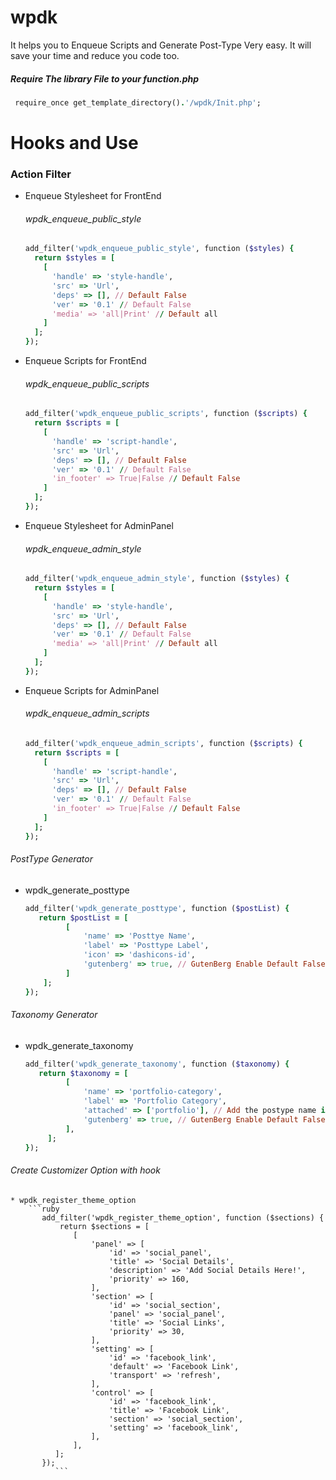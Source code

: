 # wpdk
It helps you to Enqueue Scripts and Generate Post-Type Very easy. It will save your time and reduce you code too.

##### Require The library File to your function.php
  ```ruby
   require_once get_template_directory().'/wpdk/Init.php';
  ```

# Hooks and Use
 ### Action Filter
* Enqueue Stylesheet for FrontEnd
  ###### wpdk_enqueue_public_style
  ```ruby
  add_filter('wpdk_enqueue_public_style', function ($styles) {
    return $styles = [
      [
        'handle' => 'style-handle',
        'src' => 'Url',
        'deps' => [], // Default False
        'ver' => '0.1' // Default False
        'media' => 'all|Print' // Default all
      ]
    ];
  });
  ```
    
* Enqueue Scripts for FrontEnd
  ###### wpdk_enqueue_public_scripts
  ```ruby
  add_filter('wpdk_enqueue_public_scripts', function ($scripts) {
    return $scripts = [
      [
        'handle' => 'script-handle',
        'src' => 'Url',
        'deps' => [], // Default False
        'ver' => '0.1' // Default False
        'in_footer' => True|False // Default False
      ]
    ];
  });
  ```

* Enqueue Stylesheet for AdminPanel
  ###### wpdk_enqueue_admin_style
  ```ruby
  add_filter('wpdk_enqueue_admin_style', function ($styles) {
    return $styles = [
      [
        'handle' => 'style-handle',
        'src' => 'Url',
        'deps' => [], // Default False
        'ver' => '0.1' // Default False
        'media' => 'all|Print' // Default all
      ]
    ];
  });
  ```

* Enqueue Scripts for AdminPanel
  ###### wpdk_enqueue_admin_scripts
  ```ruby
  add_filter('wpdk_enqueue_admin_scripts', function ($scripts) {
    return $scripts = [
      [
        'handle' => 'script-handle',
        'src' => 'Url',
        'deps' => [], // Default False
        'ver' => '0.1' // Default False
        'in_footer' => True|False // Default False
      ]
    ];
  });
  ```


    
###### PostType Generator
 * wpdk_generate_posttype
   ```ruby
   add_filter('wpdk_generate_posttype', function ($postList) {
      return $postList = [
            [
                'name' => 'Posttye Name',
                'label' => 'Posttype Label',
                'icon' => 'dashicons-id',
                'gutenberg' => true, // GutenBerg Enable Default False
            ]
       ];
   });
    ```
       
###### Taxonomy Generator
   * wpdk_generate_taxonomy
     ```ruby
     add_filter('wpdk_generate_taxonomy', function ($taxonomy) {
        return $taxonomy = [
              [
                  'name' => 'portfolio-category',
                  'label' => 'Portfolio Category',
                  'attached' => ['portfolio'], // Add the postype name in array where do you want to attach the taxonomy
                  'gutenberg' => true, // GutenBerg Enable Default False
              ],  
          ];
     });
       ```
 ###### Create Customizer Option with hook
    * wpdk_register_theme_option
        ```ruby
           add_filter('wpdk_register_theme_option', function ($sections) {
               return $sections = [
                  [
                      'panel' => [
                          'id' => 'social_panel',
                          'title' => 'Social Details',
                          'description' => 'Add Social Details Here!',
                          'priority' => 160,
                      ],
                      'section' => [
                          'id' => 'social_section',
                          'panel' => 'social_panel',
                          'title' => 'Social Links',
                          'priority' => 30,
                      ],
                      'setting' => [
                          'id' => 'facebook_link',
                          'default' => 'Facebook Link',
                          'transport' => 'refresh',
                      ],
                      'control' => [
                          'id' => 'facebook_link',
                          'title' => 'Facebook Link',
                          'section' => 'social_section',
                          'setting' => 'facebook_link',
                      ],
                  ],
              ];
           });
              ```
